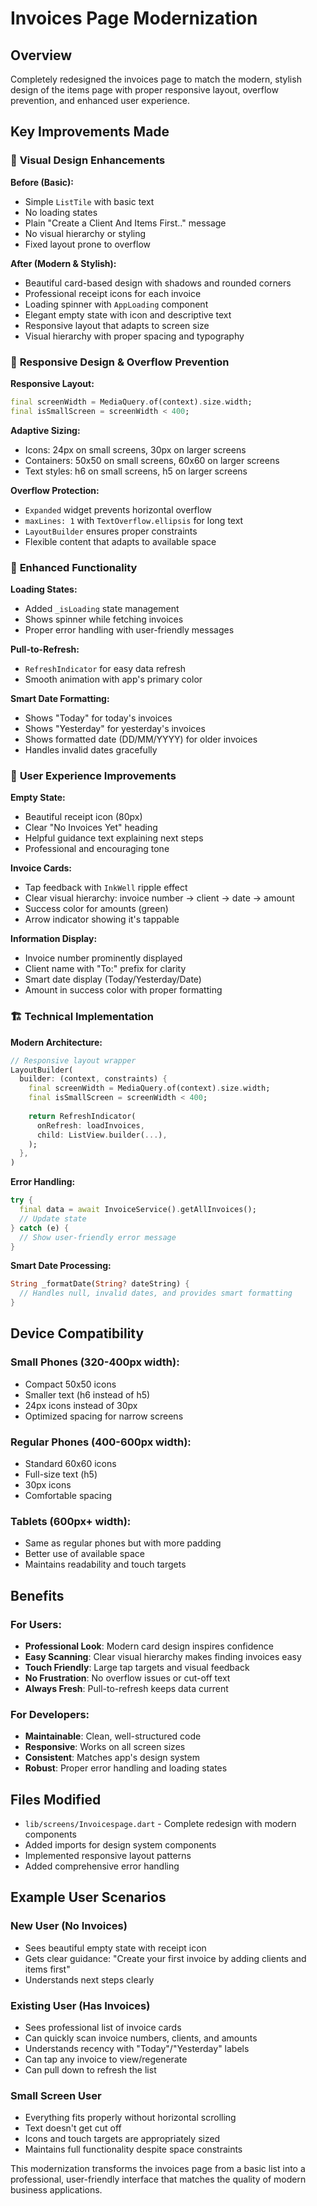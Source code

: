 # Invoices Page Modernization

## Overview
Completely redesigned the invoices page to match the modern, stylish design of the items page with proper responsive layout, overflow prevention, and enhanced user experience.

## Key Improvements Made

### 🎨 **Visual Design Enhancements**

**Before (Basic):**
- Simple `ListTile` with basic text
- No loading states
- Plain "Create a Client And Items First.." message
- No visual hierarchy or styling
- Fixed layout prone to overflow

**After (Modern & Stylish):**
- Beautiful card-based design with shadows and rounded corners
- Professional receipt icons for each invoice
- Loading spinner with `AppLoading` component
- Elegant empty state with icon and descriptive text
- Responsive layout that adapts to screen size
- Visual hierarchy with proper spacing and typography

### 📱 **Responsive Design & Overflow Prevention**

**Responsive Layout:**
```dart
final screenWidth = MediaQuery.of(context).size.width;
final isSmallScreen = screenWidth < 400;
```

**Adaptive Sizing:**
- Icons: 24px on small screens, 30px on larger screens
- Containers: 50x50 on small screens, 60x60 on larger screens
- Text styles: h6 on small screens, h5 on larger screens

**Overflow Protection:**
- `Expanded` widget prevents horizontal overflow
- `maxLines: 1` with `TextOverflow.ellipsis` for long text
- `LayoutBuilder` ensures proper constraints
- Flexible content that adapts to available space

### 🔄 **Enhanced Functionality**

**Loading States:**
- Added `_isLoading` state management
- Shows spinner while fetching invoices
- Proper error handling with user-friendly messages

**Pull-to-Refresh:**
- `RefreshIndicator` for easy data refresh
- Smooth animation with app's primary color

**Smart Date Formatting:**
- Shows "Today" for today's invoices
- Shows "Yesterday" for yesterday's invoices
- Shows formatted date (DD/MM/YYYY) for older invoices
- Handles invalid dates gracefully

### 🎯 **User Experience Improvements**

**Empty State:**
- Beautiful receipt icon (80px)
- Clear "No Invoices Yet" heading
- Helpful guidance text explaining next steps
- Professional and encouraging tone

**Invoice Cards:**
- Tap feedback with `InkWell` ripple effect
- Clear visual hierarchy: invoice number → client → date → amount
- Success color for amounts (green)
- Arrow indicator showing it's tappable

**Information Display:**
- Invoice number prominently displayed
- Client name with "To:" prefix for clarity
- Smart date display (Today/Yesterday/Date)
- Amount in success color with proper formatting

### 🏗️ **Technical Implementation**

**Modern Architecture:**
```dart
// Responsive layout wrapper
LayoutBuilder(
  builder: (context, constraints) {
    final screenWidth = MediaQuery.of(context).size.width;
    final isSmallScreen = screenWidth < 400;
    
    return RefreshIndicator(
      onRefresh: loadInvoices,
      child: ListView.builder(...),
    );
  },
)
```

**Error Handling:**
```dart
try {
  final data = await InvoiceService().getAllInvoices();
  // Update state
} catch (e) {
  // Show user-friendly error message
}
```

**Smart Date Processing:**
```dart
String _formatDate(String? dateString) {
  // Handles null, invalid dates, and provides smart formatting
}
```

## Device Compatibility

### **Small Phones (320-400px width):**
- Compact 50x50 icons
- Smaller text (h6 instead of h5)
- 24px icons instead of 30px
- Optimized spacing for narrow screens

### **Regular Phones (400-600px width):**
- Standard 60x60 icons
- Full-size text (h5)
- 30px icons
- Comfortable spacing

### **Tablets (600px+ width):**
- Same as regular phones but with more padding
- Better use of available space
- Maintains readability and touch targets

## Benefits

### **For Users:**
- **Professional Look**: Modern card design inspires confidence
- **Easy Scanning**: Clear visual hierarchy makes finding invoices easy
- **Touch Friendly**: Large tap targets and visual feedback
- **No Frustration**: No overflow issues or cut-off text
- **Always Fresh**: Pull-to-refresh keeps data current

### **For Developers:**
- **Maintainable**: Clean, well-structured code
- **Responsive**: Works on all screen sizes
- **Consistent**: Matches app's design system
- **Robust**: Proper error handling and loading states

## Files Modified

- `lib/screens/Invoicespage.dart` - Complete redesign with modern components
- Added imports for design system components
- Implemented responsive layout patterns
- Added comprehensive error handling

## Example User Scenarios

### **New User (No Invoices)**
- Sees beautiful empty state with receipt icon
- Gets clear guidance: "Create your first invoice by adding clients and items first"
- Understands next steps clearly

### **Existing User (Has Invoices)**
- Sees professional list of invoice cards
- Can quickly scan invoice numbers, clients, and amounts
- Understands recency with "Today"/"Yesterday" labels
- Can tap any invoice to view/regenerate
- Can pull down to refresh the list

### **Small Screen User**
- Everything fits properly without horizontal scrolling
- Text doesn't get cut off
- Icons and touch targets are appropriately sized
- Maintains full functionality despite space constraints

This modernization transforms the invoices page from a basic list into a professional, user-friendly interface that matches the quality of modern business applications.

